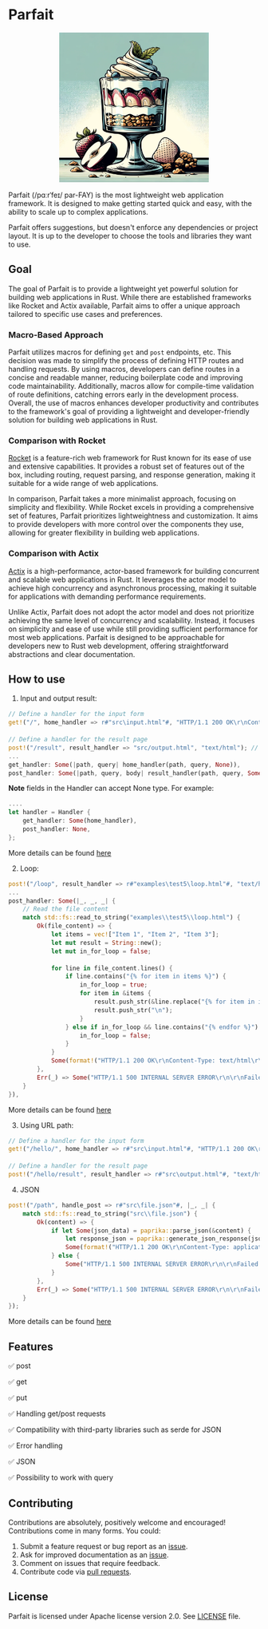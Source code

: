 # Parfait

<p align="center">
    <img src="logo/logo.png" width="300" height="300" />
</p>

Parfait (/pɑːrˈfeɪ/ par-FAY) is the most lightweight web application framework. It is designed to make getting started quick and easy, with the ability to scale up to complex applications.

Parfait offers suggestions, but doesn't enforce any dependencies or project layout. It is up to the developer to choose the tools and libraries they want to use.

## Goal

The goal of Parfait is to provide a lightweight yet powerful solution for building web applications in Rust. While there are established frameworks like Rocket and Actix available, Parfait aims to offer a unique approach tailored to specific use cases and preferences.

### Macro-Based Approach

Parfait utilizes macros for defining `get` and `post` endpoints, etc. This decision was made to simplify the process of defining HTTP routes and handling requests. By using macros, developers can define routes in a concise and readable manner, reducing boilerplate code and improving code maintainability. Additionally, macros allow for compile-time validation of route definitions, catching errors early in the development process. Overall, the use of macros enhances developer productivity and contributes to the framework's goal of providing a lightweight and developer-friendly solution for building web applications in Rust.

### Comparison with Rocket

[Rocket](https://rocket.rs/) is a feature-rich web framework for Rust known for its ease of use and extensive capabilities. It provides a robust set of features out of the box, including routing, request parsing, and response generation, making it suitable for a wide range of web applications.

In comparison, Parfait takes a more minimalist approach, focusing on simplicity and flexibility. While Rocket excels in providing a comprehensive set of features, Parfait prioritizes lightweightness and customization. It aims to provide developers with more control over the components they use, allowing for greater flexibility in building web applications.

### Comparison with Actix

[Actix](https://actix.rs/) is a high-performance, actor-based framework for building concurrent and scalable web applications in Rust. It leverages the actor model to achieve high concurrency and asynchronous processing, making it suitable for applications with demanding performance requirements.

Unlike Actix, Parfait does not adopt the actor model and does not prioritize achieving the same level of concurrency and scalability. Instead, it focuses on simplicity and ease of use while still providing sufficient performance for most web applications. Parfait is designed to be approachable for developers new to Rust web development, offering straightforward abstractions and clear documentation.

## How to use

1. Input and output result:

```rust
// Define a handler for the input form
get!("/", home_handler => r#"src\input.html"#, "HTTP/1.1 200 OK\r\nContent-Type: text/html\r\n\r\n");

// Define a handler for the result page
post!("/result", result_handler => "src/output.html", "text/html"); // For HTML response
...
get_handler: Some(|path, query| home_handler(path, query, None)),
post_handler: Some(|path, query, body| result_handler(path, query, Some(body))),
```

**Note** fields in the Handler can accept None type. For example:

```rust
....
let handler = Handler {
    get_handler: Some(home_handler),
    post_handler: None,
};
```

More details can be found [here](examples/test/test.rs)

2. Loop:

```rust
post!("/loop", result_handler => r#"examples\test5\loop.html"#, "text/html");
...
post_handler: Some(|_, _, _| {
    // Read the file content
    match std::fs::read_to_string("examples\\test5\\loop.html") {
        Ok(file_content) => {
            let items = vec!["Item 1", "Item 2", "Item 3"];
            let mut result = String::new();
            let mut in_for_loop = false;
            
            for line in file_content.lines() {
                if line.contains("{% for item in items %}") {
                    in_for_loop = true;
                    for item in &items {
                        result.push_str(&line.replace("{% for item in items %}", &format!("{}", item)));
                        result.push_str("\n");
                    }
                } else if in_for_loop && line.contains("{% endfor %}") {
                    in_for_loop = false;
                }
            }
            Some(format!("HTTP/1.1 200 OK\r\nContent-Type: text/html\r\n\r\n{}", result))
        },
        Err(_) => Some("HTTP/1.1 500 INTERNAL SERVER ERROR\r\n\r\nFailed to read file".to_owned()),
    }
}),
```

More details can be found [here](examples/test5/test5.rs)

3. Using URL path:

```rust
// Define a handler for the input form
get!("/hello/", home_handler => r#"src\input.html"#, "HTTP/1.1 200 OK\r\nContent-Type: text/html\r\n\r\n");

// Define a handler for the result page
post!("/hello/result", result_handler => r#"src\output.html"#, "text/html");
```

4. JSON

```rust
post!("/path", handle_post => r#"src\file.json"#, |_, _| {
    match std::fs::read_to_string("src\\file.json") {
        Ok(content) => {
            if let Some(json_data) = paprika::parse_json(&content) {
                let response_json = paprika::generate_json_response(json_data);
                Some(format!("HTTP/1.1 200 OK\r\nContent-Type: application/json\r\n\r\n{}", response_json))
            } else {
                Some("HTTP/1.1 500 INTERNAL SERVER ERROR\r\n\r\nFailed to parse JSON".to_owned())
            }
        },
        Err(_) => Some("HTTP/1.1 500 INTERNAL SERVER ERROR\r\n\r\nFailed to read file".to_owned()),
    }
});
```

More details can be found [here](examples/test4/test4.rs)

## Features

✅ post

✅ get

✅ put

✅ Handling get/post requests

✅ Compatibility with third-party libraries such as serde for JSON

✅ Error handling

✅ JSON

✅ Possibility to work with query

## Contributing

Contributions are absolutely, positively welcome and encouraged! Contributions
come in many forms. You could:

  1. Submit a feature request or bug report as an [issue].
  2. Ask for improved documentation as an [issue].
  3. Comment on issues that require feedback.
  4. Contribute code via [pull requests].

[issue]: https://github.com/ladroid/Parfait/issues
[pull requests]: https://github.com/ladroid/Parfait/pulls

## License

Parfait is licensed under Apache license version 2.0. See [LICENSE](https://github.com/ladroid/Parfait/blob/main/LICENSE) file.